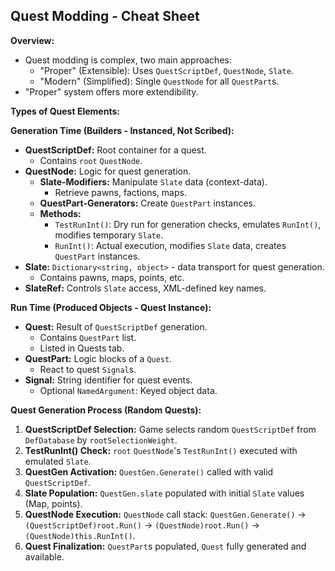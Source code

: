 ## Quest Modding - Cheat Sheet

**Overview:**

- Quest modding is complex, two main approaches:
    - "Proper" (Extensible): Uses `QuestScriptDef`, `QuestNode`, `Slate`.
    - "Modern" (Simplified): Single `QuestNode` for all `QuestPart`s.
- "Proper" system offers more extendibility.

**Types of Quest Elements:**

**Generation Time (Builders - Instanced, Not Scribed):**

- **QuestScriptDef:** Root container for a quest.
    - Contains `root` `QuestNode`.
- **QuestNode:** Logic for quest generation.
    - **Slate-Modifiers:** Manipulate `Slate` data (context-data).
        - Retrieve pawns, factions, maps.
    - **QuestPart-Generators:** Create `QuestPart` instances.
    - **Methods:**
        - `TestRunInt()`: Dry run for generation checks, emulates `RunInt()`, modifies temporary `Slate`.
        - `RunInt()`: Actual execution, modifies `Slate` data, creates `QuestPart` instances.
- **Slate:** `Dictionary<string, object>` - data transport for quest generation.
    - Contains pawns, maps, points, etc.
- **SlateRef:** Controls `Slate` access, XML-defined key names.

**Run Time (Produced Objects - Quest Instance):**

- **Quest:** Result of `QuestScriptDef` generation.
    - Contains `QuestPart` list.
    - Listed in Quests tab.
- **QuestPart:** Logic blocks of a `Quest`.
    - React to quest `Signal`s.
- **Signal:** String identifier for quest events.
    - Optional `NamedArgument`: Keyed object data.

**Quest Generation Process (Random Quests):**

1. **QuestScriptDef Selection:** Game selects random `QuestScriptDef` from `DefDatabase` by `rootSelectionWeight`.
2. **TestRunInt() Check:** `root` `QuestNode`'s `TestRunInt()` executed with emulated `Slate`.
3. **QuestGen Activation:** `QuestGen.Generate()` called with valid `QuestScriptDef`.
4. **Slate Population:** `QuestGen.slate` populated with initial `Slate` values (Map, points).
5. **QuestNode Execution:** `QuestNode` call stack: `QuestGen.Generate()` -> `(QuestScriptDef)root.Run()` -> `(QuestNode)root.Run()` -> `(QuestNode)this.RunInt()`.
6. **Quest Finalization:** `QuestPart`s populated, `Quest` fully generated and available.
